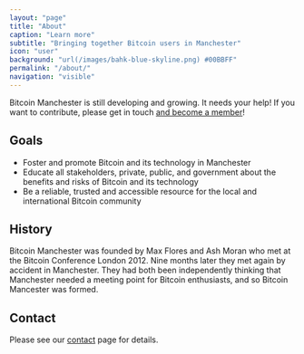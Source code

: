 ```yaml
---
layout: "page"
title: "About"
caption: "Learn more"
subtitle: "Bringing together Bitcoin users in Manchester"
icon: "user"
background: "url(/images/bahk-blue-skyline.png) #00BBFF"
permalink: "/about/"
navigation: "visible"
---
```


Bitcoin Manchester is still developing and growing. It needs your help! If you want to contribute, please get in touch [and become a member](/join)!

## Goals

* Foster and promote Bitcoin and its technology in Manchester
* Educate all stakeholders, private, public, and government about the benefits and risks of Bitcoin and its technology
* Be a reliable, trusted and accessible resource for the local and international Bitcoin community

## History

Bitcoin Manchester was founded by Max Flores and Ash Moran who met at the Bitcoin Conference London 2012. Nine months later they met again by accident in Manchester. They had both been independently thinking that Manchester needed a meeting point for Bitcoin enthusiasts, and so Bitcoin Mancester was formed.

## Contact

Please see our [contact](/contact/) page for details.